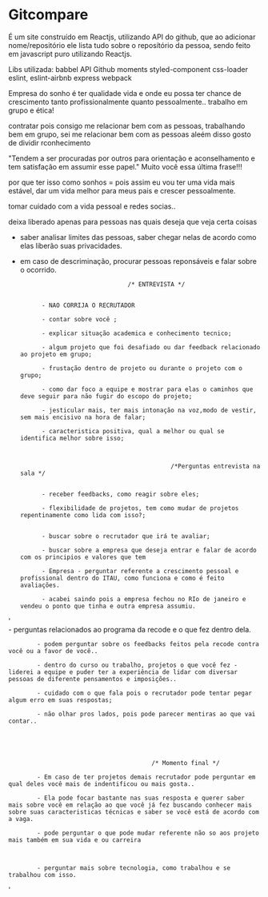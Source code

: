 # Gitcompare

É um site construído em Reactjs, utilizando API do github, que ao adicionar nome/repositório ele lista tudo sobre o 
reposítório da pessoa, sendo feito em javascript puro utilizando Reactjs.

Libs utilizada:
babbel
API Github
moments
styled-component
css-loader
eslint, eslint-airbnb
express
webpack




Empresa do sonho é ter qualidade vida e onde eu possa ter chance de crescimento tanto profissionalmente quanto pessoalmente.. trabalho em grupo e ética! 


contratar pois consigo me relacionar bem com as pessoas, trabalhando bem em grupo, sei me relacionar bem com as pessoas aleém disso gosto de dividir rconhecimento

 "Tendem a ser procuradas por outros para orientação e aconselhamento e tem satisfação em assumir esse papel." Muito você essa última frase!!!

por que  ter isso como sonhos = pois assim eu vou ter uma vida mais estável, dar um vida melhor para meus pais e crescer pessoalmente.


tomar cuidado com a vida pessoal e redes socias..

deixa liberado apenas para pessoas nas quais deseja que veja certa coisas


- saber analisar limites das pessoas, saber chegar nelas de acordo como elas liberão suas privacidades.
- em caso de descriminação, procurar pessoas reponsáveis e falar sobre o ocorrido.



                                    /* ENTREVISTA */  


            - NAO CORRIJA O RECRUTADOR

            - contar sobre você ;

            - explicar situação academica e conhecimento tecnico;

            - algum projeto que foi desafiado ou dar feedback relacionado ao projeto em grupo;    

            - frustação dentro de projeto ou durante o projeto com o grupo;        

            - como dar foco a equipe e mostrar para elas o caminhos que deve seguir para não fugir do escopo do projeto;

            - jesticular mais, ter mais intonação na voz,modo de vestir,  sem mais encisivo na hora de falar;

            - caracteristica positiva, qual a melhor ou qual se identifica melhor sobre isso; 

            

                                                /*Perguntas entrevista na sala */ 
 

            - receber feedbacks, como reagir sobre eles;

            - flexibilidade de projetos, tem como mudar de projetos repentinamente como lida com isso?;
 

            - buscar sobre o recrutador que irá te avaliar;

            - buscar sobre a empresa que deseja entrar e falar de acordo com os principios e valores que tem
                
            - Empresa - perguntar referente a crescimento pessoal e profissional dentro do ITAU, como funciona e como é feito avaliações.
        
            - acabei saindo pois a empresa fechou no RIo de janeiro e vendeu o ponto que tinha e outra empresa assumiu. 
'           
            - perguntas relacionados ao programa da recode e o que fez dentro dela.

            - podem perguntar sobre os feedbacks feitos pela recode contra você ou a favor de você..
            
            - dentro do curso ou trabalho, projetos o que você fez - liderei a equipe e puder ter a experiência de lidar com diversar pessoas de diferente pensamentos e imposições.. 

            - cuidado com o que fala pois o recrutador pode tentar pegar algum erro em suas respostas;   
            
            - não olhar pros lados, pois pode parecer mentiras ao que vai contar..      

               



                                            /* Momento final */

            - Em caso de ter projetos demais recrutador pode perguntar em qual deles você mais de indentificou ou mais gosta..
            
            - Ela pode focar bastante nas suas resposta e querer saber mais sobre você em relação ao que você já fez buscando conhecer mais sobre suas caracteristicas técnicas e saber se você está de acordo com a vaga. 

            - pode perguntar o que pode mudar referente não so aos projeto mais também em sua vida e ou carreira

            

            - perguntar mais sobre tecnologia, como trabalhou e se trabalhou com isso.
            


            
 




'
 



             
